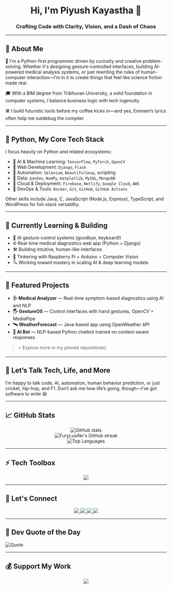 <h1 align="center">Hi, I'm Piyush Kayastha 👋</h1>
<h3 align="center">Crafting Code with Clarity, Vision, and a Dash of Chaos</h3>

---

## 🧠 About Me

🚀 I'm a Python-first programmer driven by curiosity and creative problem-solving. Whether it's designing gesture-controlled interfaces, building AI-powered medical analysis systems, or just rewriting the rules of human-computer interaction—I’m in it to create things that feel like science fiction made real.

🎓 With a BIM degree from Tribhuvan University, a solid foundation in computer systems, I balance business logic with tech ingenuity.

🛠 I build futuristic tools before my coffee kicks in—and yes, Eminem’s lyrics often help me outdebug the compiler.

---

## 🐍 Python, My Core Tech Stack

I focus heavily on Python and related ecosystems:
- 🔹 AI & Machine Learning: `TensorFlow`, `PyTorch`, `OpenCV`
- 🔹 Web Development: `Django`, `Flask`
- 🔹 Automation: `Selenium`, `BeautifulSoup`, scripting
- 🔹 Data: `pandas`, `NumPy`, `matplotlib`, `MySQL`, `MongoDB`
- 🔹 Cloud & Deployment: `Firebase`, `Netlify`, `Google Cloud`, `AWS`
- 🔹 DevOps & Tools: `Docker`, `Git`, `GitHub`, `GitHub Actions`

Other skills include Java, C, JavaScript (Node.js, Express), TypeScript, and WordPress for full-stack versatility.

---

## 🌱 Currently Learning & Building
- 🤖 AI gesture-control systems (goodbye, keyboard!)
- 🌐 Real-time medical diagnostics web app (Python + Django)
- 🛠 Building intuitive, human-like interfaces
- 🧪 Tinkering with Raspberry Pi + Arduino + Computer Vision
- 🔍 Working toward mastery in scaling AI & deep learning models

---

## 📌 Featured Projects

- **🩺 Medical Analyzer** — Real-time symptom-based diagnostics using AI and NLP
- **🖐️ GestureOS** — Control interfaces with hand gestures, OpenCV + MediaPipe
- **🛰️ WeatherForecast** — Java-based app using OpenWeather API
- **🧠 AI Bot** — NLP-based Python chatbot trained on context-aware responses

> ⭐ Explore more in my pinned repositories!

---

## 💬 Let’s Talk Tech, Life, and More

I’m happy to talk code, AI, automation, human behavior prediction, or just cricket, hip-hop, and F1. Don’t ask me how life’s going, though—I’ve got software to write 😄

---

## 📈 GitHub Stats

<p align="center">
  <img src="https://github-readme-stats.vercel.app/api?username=FuryLusifer&theme=vision-friendly-dark&show_icons=true&count_private=true" alt="GitHub stats"/>
  <br />
  <img src="https://streak-stats.demolab.com?username=FuryLusifer&theme=tokyonight&hide_border=true" alt="FuryLusifer's GitHub streak" />
  <br />
  <img src="https://github-readme-stats.vercel.app/api/top-langs/?username=FuryLusifer&layout=compact&theme=vision-friendly-dark" alt="Top Languages"/>
</p>

---

## ⚡ Tech Toolbox

<p align="center">
  <img src="https://skillicons.dev/icons?i=python,django,flask,opencv,java,ts,nodejs,express,html,css,tailwind,react,docker,git,github,mysql,mongodb,firebase,gcp,aws,vscode" />
</p>

---

## 🔗 Let's Connect

<p align="center">
  <a href="mailto:piyushkayastha2@gmail.com">
    <img src="https://img.shields.io/badge/Gmail-D14836?style=for-the-badge&logo=gmail&logoColor=white" />
  </a>
  <a href="https://www.instagram.com/piyushkayastha2/">
    <img src="https://img.shields.io/badge/Instagram-E4405F?style=for-the-badge&logo=instagram&logoColor=white" />
  </a>
  <a href="https://www.linkedin.com/in/piyushkayastha/">
    <img src="https://img.shields.io/badge/LinkedIn-0077B5?style=for-the-badge&logo=linkedin&logoColor=white" />
  </a>
  <a href="https://wa.me/9779823211190">
    <img src="https://img.shields.io/badge/WhatsApp-25D366?style=for-the-badge&logo=whatsapp&logoColor=white" />
  </a>
</p>


---

## 🧠 Dev Quote of the Day

![Quote](https://quotes-github-readme.vercel.app/api?type=horizontal&theme=tokyonight)

---

## 💰 Support My Work

<p align="center">
  <a href="https://buymeacoffee.com/piyushkayastha"><img src="https://img.shields.io/badge/Buy%20Me%20a%20Coffee-ffdd00?style=for-the-badge&logo=buy-me-a-coffee&logoColor=black" /></a>
</p>

